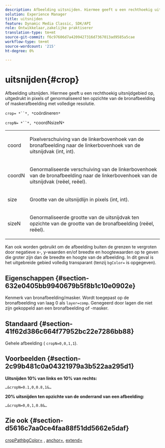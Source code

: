 ```yaml
---
description: Afbeelding uitsnijden. Hiermee geeft u een rechthoekig uitsnijdgebied op, uitgedrukt in pixels of genormaliseerd ten opzichte van de bronafbeelding of maskerafbeelding met volledige resolutie.
solution: Experience Manager
title: uitsnijden
feature: Dynamic Media Classic, SDK/API
role: Ontwikkelaar,zakelijke praktiserer
translation-type: tm+mt
source-git-commit: f6c97606d7a4209427316d7367013ad9585a5cae
workflow-type: tm+mt
source-wordcount: '215'
ht-degree: 0%

---
```



# uitsnijden{#crop}

Afbeelding uitsnijden. Hiermee geeft u een rechthoekig uitsnijdgebied op, uitgedrukt in pixels of genormaliseerd ten opzichte van de bronafbeelding of maskerafbeelding met volledige resolutie.

`crop= *``*, *`coördineren`*`

`cropN= *``*, *`coordNsizeN`*`

<table id="simpletable_472A9AD67AA64419B0877B0535F8B14A"> 
 <tr class="strow"> 
  <td class="stentry"> <p><span class="codeph"> <span class="varname"> coord</span></span> </p> </td> 
  <td class="stentry"> <p>Pixelverschuiving van de linkerbovenhoek van de bronafbeelding naar de linkerbovenhoek van de uitsnijdvak (int, int). </p></td> 
 </tr> 
 <tr class="strow"> 
  <td class="stentry"> <p><span class="codeph"> <span class="varname"> coordN</span></span> </p> </td> 
  <td class="stentry"> <p>Genormaliseerde verschuiving van de linkerbovenhoek van de bronafbeelding naar de linkerbovenhoek van de uitsnijdvak (reëel, reëel). </p></td> 
 </tr> 
 <tr class="strow"> 
  <td class="stentry"> <p><span class="codeph"> <span class="varname"> size</span></span> </p></td> 
  <td class="stentry"> <p>Grootte van de uitsnijdlijn in pixels (int, int). </p></td> 
 </tr> 
 <tr class="strow"> 
  <td class="stentry"> <p><span class="codeph"> <span class="varname"> sizeN</span></span> </p></td> 
  <td class="stentry"> <p>Genormaliseerde grootte van de uitsnijdvak ten opzichte van de grootte van de bronafbeelding (reëel, reëel). </p></td> 
 </tr> 
</table>

Kan ook worden gebruikt om de afbeelding buiten de grenzen te vergroten door negatieve x-, y-waarden en/of breedte en hoogtewaarden op te geven die groter zijn dan de breedte en hoogte van de afbeelding. In dit geval is het uitgebreide gebied volledig transparant (tenzij `bgColor=` is opgegeven).

## Eigenschappen {#section-632e0405bb9940679b5f8b1c10e0902e}

Kenmerk van bronafbeelding/masker. Wordt toegepast op de bronafbeelding van laag 0 als `layer=comp`. Genegeerd door lagen die niet zijn gekoppeld aan een bronafbeelding of -masker.

## Standaard {#section-41f62d386c664f77952bc22e7286bb88}

Gehele afbeelding ( `cropN=0,0,1,1`).

## Voorbeelden {#section-2c99b481c0a04321979a3b522aa295d1}

**Uitsnijden 10% van links en 10% van rechts:**

`…&cropN=0.1,0,0.8,1&…`

**20% uitsnijden ten opzichte van de onderrand van een afbeelding:**

`…&cropN=0,0,1,0.8&…`

## Zie ook {#section-d5616c7aa0ce4faa88f51dd5662e5daf}

[](/help/aem-is-ir-api/is-api/http-ref/image-serving-api-ref/c-http-protocol-reference/c-command-reference/r-croppath.md) [cropPathbgColor=](../../../../../is-api/http-ref/image-serving-api-ref/c-http-protocol-reference/c-command-reference/r-bgcolor.md#reference-441371ba4ef54fe781887c5ae448f6ab) ,  [anchor=](../../../../../is-api/http-ref/image-serving-api-ref/c-http-protocol-reference/c-command-reference/r-anchor.md#reference-6661e548ab284b82828d8d94c8ddeb7c),  [extend=](../../../../../is-api/http-ref/image-serving-api-ref/c-http-protocol-reference/c-command-reference/r-extend.md#reference-7e9156beb285459d830e2d56782a74ac)
